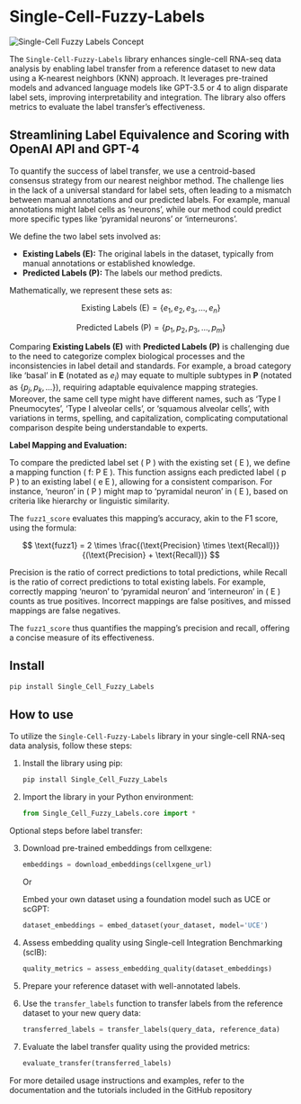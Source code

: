 # Single-Cell-Fuzzy-Labels


<!-- WARNING: THIS FILE WAS AUTOGENERATED! DO NOT EDIT! -->

![Single-Cell Fuzzy Labels
Concept](https://raw.githubusercontent.com/Eamonmca/Single-Cell-Fuzzy-Labels/master/Single_Cell_Fuzzy_Labels/logo.png)

The `Single-Cell-Fuzzy-Labels` library enhances single-cell RNA-seq data
analysis by enabling label transfer from a reference dataset to new data
using a K-nearest neighbors (KNN) approach. It leverages pre-trained
models and advanced language models like GPT-3.5 or 4 to align disparate
label sets, improving interpretability and integration. The library also
offers metrics to evaluate the label transfer’s effectiveness.

## Streamlining Label Equivalence and Scoring with OpenAI API and GPT-4

To quantify the success of label transfer, we use a centroid-based
consensus strategy from our nearest neighbor method. The challenge lies
in the lack of a universal standard for label sets, often leading to a
mismatch between manual annotations and our predicted labels. For
example, manual annotations might label cells as ‘neurons’, while our
method could predict more specific types like ‘pyramidal neurons’ or
‘interneurons’.

We define the two label sets involved as:

- **Existing Labels (E):** The original labels in the dataset, typically
  from manual annotations or established knowledge.
- **Predicted Labels (P):** The labels our method predicts.

Mathematically, we represent these sets as:

$$
\text{Existing Labels (E)} = \{e_1, e_2, e_3, \ldots, e_n\}
$$

$$
\text{Predicted Labels (P)} = \{p_1, p_2, p_3, \ldots, p_m\}
$$

Comparing **Existing Labels (E)** with **Predicted Labels (P)** is
challenging due to the need to categorize complex biological processes
and the inconsistencies in label detail and standards. For example, a
broad category like ‘basal’ in **E** (notated as $e_i$) may equate to
multiple subtypes in **P** (notated as $\{p_j, p_k, \ldots\}$),
requiring adaptable equivalence mapping strategies. Moreover, the same
cell type might have different names, such as ‘Type I Pneumocytes’,
‘Type I alveolar cells’, or ‘squamous alveolar cells’, with variations
in terms, spelling, and capitalization, complicating computational
comparison despite being understandable to experts.

**Label Mapping and Evaluation:**

To compare the predicted label set ( P ) with the existing set ( E ), we
define a mapping function ( f: P E ). This function assigns each
predicted label ( p P ) to an existing label ( e E ), allowing for a
consistent comparison. For instance, ‘neuron’ in ( P ) might map to
‘pyramidal neuron’ in ( E ), based on criteria like hierarchy or
linguistic similarity.

The `fuzz1_score` evaluates this mapping’s accuracy, akin to the F1
score, using the formula:

$$
\text{fuzz1} = 2 \times \frac{(\text{Precision} \times \text{Recall})}{(\text{Precision} + \text{Recall})}
$$

Precision is the ratio of correct predictions to total predictions,
while Recall is the ratio of correct predictions to total existing
labels. For example, correctly mapping ‘neuron’ to ‘pyramidal neuron’
and ‘interneuron’ in ( E ) counts as true positives. Incorrect mappings
are false positives, and missed mappings are false negatives.

The `fuzz1_score` thus quantifies the mapping’s precision and recall,
offering a concise measure of its effectiveness.

## Install

``` sh
pip install Single_Cell_Fuzzy_Labels
```

## How to use

To utilize the `Single-Cell-Fuzzy-Labels` library in your single-cell
RNA-seq data analysis, follow these steps:

1.  Install the library using pip:

    ``` sh
    pip install Single_Cell_Fuzzy_Labels
    ```

2.  Import the library in your Python environment:

    ``` python
    from Single_Cell_Fuzzy_Labels.core import *
    ```

Optional steps before label transfer:

3.  Download pre-trained embeddings from cellxgene:

    ``` python
    embeddings = download_embeddings(cellxgene_url)
    ```

    Or

    Embed your own dataset using a foundation model such as UCE or
    scGPT:

    ``` python
    dataset_embeddings = embed_dataset(your_dataset, model='UCE')
    ```

4.  Assess embedding quality using Single-cell Integration Benchmarking
    (scIB):

    ``` python
    quality_metrics = assess_embedding_quality(dataset_embeddings)
    ```

5.  Prepare your reference dataset with well-annotated labels.

6.  Use the `transfer_labels` function to transfer labels from the
    reference dataset to your new query data:

    ``` python
    transferred_labels = transfer_labels(query_data, reference_data)
    ```

7.  Evaluate the label transfer quality using the provided metrics:

    ``` python
    evaluate_transfer(transferred_labels)
    ```

For more detailed usage instructions and examples, refer to the
documentation and the tutorials included in the GitHub repository
